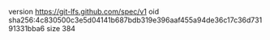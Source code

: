 version https://git-lfs.github.com/spec/v1
oid sha256:4c830500c3e5d04141b687bdb319e396aaf455a94de36c17c36d73191331bba6
size 384
